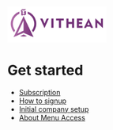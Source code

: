 <img align="center" width="200" style="margin:auto; width: 200px;" title="logo" src="../assets/images/logo.png"><br/>

# Get started
  - [Subscription](get-started/subscription.md)
  - [How to signup](get-started/signup.md)
  - [Initial company setup](get-started/initial-company-setup.md)
  - [About Menu Access](get-started/menu-access.md)